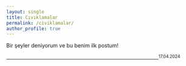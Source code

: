 ```yaml
---
layout: single
title: Cıvıklamalar
permalink: /civiklamalar/
author_profile: true
---
```


Bir şeyler deniyorum ve bu benim ilk postum!
<hr style="width:80%; float:left" /> <div style="float:left; font-size:0.8em">17.04.2024</div>
